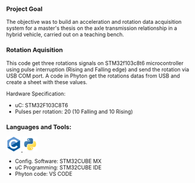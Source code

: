 <h3 align="left">Project Goal</h3>

The objective was to build an acceleration and rotation data acquisition system for a master's thesis on the axle transmission relationship in a hybrid vehicle, carried out on a teaching bench.


<h3 align="left">Rotation Aquisition</h3>

This code get three rotations signals on STM32f103c8t6 microcontroller using pulse interruption (Rising and Falling edge) and send the rotation via USB COM port.
A code in Phyton get the rotations datas from USB and create a sheet with these values.


Hardware Specification:
* uC: STM32F103C8T6
* Pulses per rotation: 20 (10 Falling and 10 Rising)

<h3 align="left">Languages and Tools:</h3>
<p align="left"> <a href="https://www.w3schools.com/c/" target="_blank" rel="noreferrer"> <img src="https://raw.githubusercontent.com/devicons/devicon/master/icons/c/c-original.svg" alt="cplusplus" width="40" height="40"/> </a> 
	<a href="https://www.python.org" target="_blank" rel="noreferrer"> <img src="https://raw.githubusercontent.com/devicons/devicon/master/icons/python/python-original.svg" alt="python" width="40" height="40"/> </a> </p>

* Config. Software: STM32CUBE MX
* uC Programming: STM32CUBE IDE
* Phyton code: VS CODE
